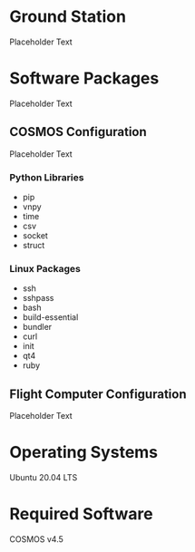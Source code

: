 # Ground Station
Placeholder Text

# Software Packages 
Placeholder Text 

## COSMOS Configuration 
Placeholder Text 

### Python Libraries 
* pip 
* vnpy
* time 
* csv 
* socket 
* struct

### Linux Packages
* ssh
* sshpass
* bash 
* build-essential
* bundler
* curl
* init
* qt4
* ruby

## Flight Computer Configuration
Placeholder Text 

# Operating Systems 
Ubuntu 20.04 LTS

# Required Software
COSMOS v4.5
